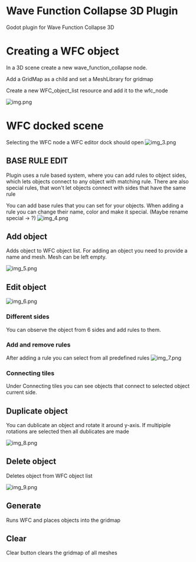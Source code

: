 # Wave Function Collapse 3D Plugin
Godot plugin for Wave Function Collapse 3D
# Creating a WFC object
In a 3D scene create a new wave_function_collapse node.

Add a GridMap as a child and set a MeshLibrary for gridmap

Create a new WFC_object_list resource and add it to the wfc_node 

![img.png](img.png)

# WFC docked scene
Selecting the WFC node a WFC editor dock should open
![img_3.png](img_3.png)
## BASE RULE EDIT
Plugin uses a rule based system, where you can add rules to object sides, which lets objects connect to any object with matching rule.
There are also special rules, that won't let objects connect with sides that have the same rule

You can add base rules that you can set for your objects.
When adding a rule you can change their name, color and make it special. (Maybe rename special -> ?)
![img_4.png](img_4.png)
## Add object 
Adds object to WFC object list.
For adding an object you need to provide a name and mesh. Mesh can be left empty.

![img_5.png](img_5.png)
## Edit object
![img_6.png](img_6.png)
### Different sides
You can observe the object from 6 sides and add rules to them.
### Add and remove rules
After adding a rule you can select from all predefined rules
![img_7.png](img_7.png)
### Connecting tiles
Under Connecting tiles you can see objects that connect to selected object current side.

## Duplicate object
You can dublicate an object and rotate it around y-axis. If multipiple rotations are selected then all dublicates are made 

![img_8.png](img_8.png)

## Delete object
Deletes object from WFC object list

![img_9.png](img_9.png)
## Generate
Runs WFC and places objects into the gridmap

## Clear 
Clear button clears the gridmap of all meshes

